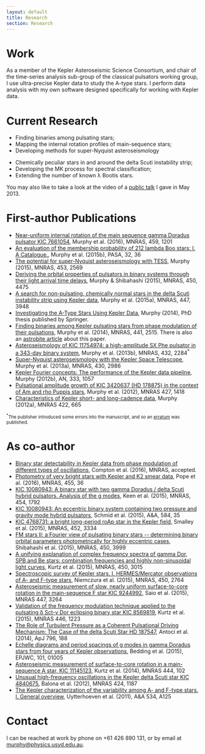 ```yaml
---
layout: default
title: Research
section: Research
---
```


Work
====

As a member of the Kepler Asteroseismic Science Consortium, and chair of the time-series analysis sub-group of the classical pulsators working group, I use ultra-precise Kepler data to study the A-type stars. I perform data analysis with my own software designed specifically for working with Kepler data.

Current Research
================
* Finding binaries among pulsating stars;
* Mapping the internal rotation profiles of main-sequence stars;
* Developing methods for super-Nyquist asteroseismology
- Chemically peculiar stars in and around the delta Scuti instability strip;
- Developing the MK process for spectral classification;
- Extending the number of known &lambda; Bootis stars.

You may also like to take a look at the video of a [public talk](http://vimeo.com/68289086) I gave in May 2013.

First-author Publications
=========================
* [Near-uniform internal rotation of the main sequence gamma Doradus pulsator KIC 7661054](/images/7661054.pdf), Murphy et al. (2016), MNRAS, 459, 1201
* [An evaluation of the membership probability of 212 lambda Boo stars: I. A Catalogue.](/images/lambda_boo_catalogue.pdf), Murphy et al. (2015b), PASA, 32, 36
* [The potential for super-Nyquist asteroseismology with TESS](/images/tess_sampling.pdf), Murphy (2015), MNRAS, 453, 2569
* [Deriving the orbital properties of pulsators in binary systems through their light arrival time delays](/images/PM2.pdf), Murphy & Shibahashi (2015), MNRAS, 450, 4475
* [A search for non-pulsating, chemically normal stars in the delta Scuti instability strip using Kepler data](/images/non-pulsators.pdf), Murphy et al. (2015a), MNRAS, 447, 3948
* [Investigating the A-Type Stars Using Kepler Data](http://www.springer.com/astronomy/astrophysics+and+astroparticles/book/978-3-319-09416-8), Murphy (2014), PhD thesis published by Springer.
* [Finding binaries among Kepler pulsating stars from phase modulation of their pulsations](/images/PM.pdf), Murphy et al. (2014), MNRAS, 441, 2515.
    There is also an [astrobite article](http://astrobites.org/2014/05/05/binary-hunting-with-phase-variations/) about this paper.
* [Asteroseismology of KIC 11754974: a high-amplitude SX Phe pulsator in a 343-day binary system](/images/11754974_paper.pdf), Murphy et al. (2013b), MNRAS, 432, 2284<sup>\*</sup>
* [Super-Nyquist asteroseismology with the Kepler Space Telescope](/images/sNa.pdf), Murphy et al. (2013a), MNRAS, 430, 2986
* [Kepler Fourier concepts: The performance of the Kepler data pipeline](/images/kepler_fourier_concepts.pdf), Murphy (2012b), AN, 333, 1057
* [Pulsational amplitude growth of KIC 3420637 (HD 178875) in the context of Am and rho Puppis stars](/images/KIC3429637.pdf), Murphy et al. (2012), MNRAS 427, 1418
* [Characteristics of Kepler short- and long-cadence data](/images/characteristics.pdf), Murphy (2012a), MNRAS 422, 665

<small><sup>\*</sup>The publisher introduced some errors into the manuscript, and so an <a href="http://simonmurphy.info/images/erratum_11754974.pdf">erratum</a> was published.</small>

As co-author
============
* [Binary star detectability in Kepler data from phase modulation of different types of oscillations](/images/pm3_kasoc.pdf), Compton et al. (2016), MNRAS, accepted.
* [Photometry of very bright stars with Kepler and K2 smear data](/images/smear.pdf), Pope et al. (2016), MNRAS, 455, 36
* [KIC 10080943: A binary star with two gamma Doradus / delta Scuti hybrid pulsators. Analysis of the g modes](/images/kic10080943_keen.pdf), Keen et al. (2015), MNRAS, 454, 1792
* [KIC 10080943: An eccentric binary system containing two pressure and gravity mode hybrid pulsators](/images/kic10080943_schmid.pdf), Schmid et al. (2015), A&A, 584, 35
* [KIC 4768731: a bright long-period roAp star in the Kepler field](/images/kic4768731.pdf), Smalley et al. (2015), MNRAS, 452, 3334
* [FM stars II: a Fourier view of pulsating binary stars -- determining binary orbital parameters photometrically for highly eccentric cases](/images/FM2.pdf), Shibahashi et al. (2015), MNRAS, 450, 3999
* [A unifying explanation of complex frequency spectra of gamma Dor, SPB and Be stars: combination frequencies and highly non-sinusoidal light curves](/images/gmode_combinations.pdf), Kurtz et al. (2015), MNRAS, 450, 3015
* [Spectroscopic survey of Kepler stars. I. HERMES/Mercator observations of A- and F-type stars](/images/hermes_AF_stars.pdf), Niemczura et al. (2015), MNRAS, 450, 2764
* [Asteroseismic measurement of slow, nearly uniform surface-to-core rotation in the main-sequence F star KIC 9244992](/images/kic9244992.pdf), Saio et al. (2015), MNRAS 447, 3264
* [Validation of the frequency modulation technique applied to the pulsating δ Sct-γ Dor eclipsing binary star KIC 8569819](/images/validation_FM.pdf), Kurtz et al. (2015), MNRAS 446, 1223
* [The Role of Turbulent Pressure as a Coherent Pulsational Driving Mechanism: The Case of the delta Scuti Star HD 187547](/images/turbulent_pressure.pdf), Antoci et al. (2014), ApJ 796, 188
* [Echelle diagrams and period spacings of g modes in gamma Doradus stars from four years of Kepler observations](/images/gmode_echelle.pdf), Bedding et al. (2015), EPJWC, 101, 01005
* [Asteroseismic measurement of surface-to-core rotation in a main-sequence A star, KIC 11145123](/images/kic11145123.pdf), Kurtz et al. (2014), MNRAS 444, 102
* [Unusual high-frequency oscillations in the Kepler delta Scuti star KIC 4840675](/images/Balona_et_al_2012.pdf), Balona et al. (2012), MNRAS 424, 1187
* [The Kepler characterization of the variability among A- and F-type stars. I. General overview](/images/Uytterhoeven_et_al_2011.pdf), Uytterhoeven et al. (2011), A&A 534, A125

Contact
=======
I can be reached at work by phone on +61 426 890 131, or by email at [murphy@physics.usyd.edu.au](mailto:murphy@physics.usyd.edu.au).
